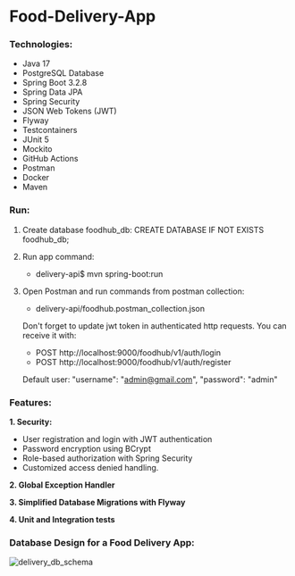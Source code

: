# Food-Delivery-App

### Technologies:
- Java 17
- PostgreSQL Database
- Spring Boot 3.2.8
- Spring Data JPA
- Spring Security
- JSON Web Tokens (JWT)
- Flyway
- Testcontainers
- JUnit 5
- Mockito
- GitHub Actions 
- Postman
- Docker
- Maven


### Run:
1. Create database foodhub_db:
CREATE DATABASE IF NOT EXISTS foodhub_db;

2. Run app command:
   - delivery-api$ mvn spring-boot:run

3. Open Postman and run commands from postman collection:
   - delivery-api/foodhub.postman_collection.json 

   Don't forget to update jwt token in authenticated http requests. You can receive it with:
   - POST http://localhost:9000/foodhub/v1/auth/login
   - POST http://localhost:9000/foodhub/v1/auth/register

   Default user: "username": "admin@gmail.com", "password": "admin"


### Features:
**1. Security:**
   - User registration and login with JWT authentication
   - Password encryption using BCrypt
   - Role-based authorization with Spring Security
   - Customized access denied handling.
     
**2. Global Exception Handler**

**3. Simplified Database Migrations with Flyway**

**4. Unit and Integration tests**


### Database Design for a Food Delivery App:

![delivery_db_schema](https://github.com/user-attachments/assets/77ca2e21-9c52-4d2b-bb7c-3fd1a25c414b)


